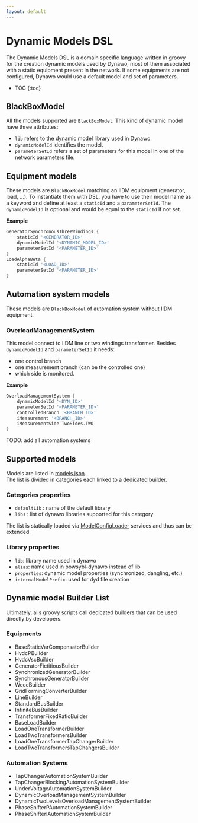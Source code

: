 ```yaml
---
layout: default
---
```


# Dynamic Models DSL

The Dynamic Models DSL is a domain specific language written in groovy for the creation dynamic models used by Dynawo, most of them associated with a static equipment present in the network.
If some equipments are not configured, Dynawo would use a default model and set of parameters.

* TOC
{:toc}

## BlackBoxModel
All the models supported are `BlackBoxModel`. This kind of dynamic model have three attributes:
- `lib` refers to the dynamic model library used in Dynawo.
- `dynamicModelId` identifies the model.
- `parameterSetId` refers a set of parameters for this model in one of the network parameters file.

## Equipment models
These models are `BlackBoxModel` matching an IIDM equipment (generator, load, ...).
To instantiate them with DSL, you have to use their model name as a keyword and define at least a `staticId` and a `parameterSetId`.
The `dynamicModelId` is optional and would be equal to the `staticId` if not set.

**Example**
```groovy
GeneratorSynchronousThreeWindings {
    staticId '<GENERATOR_ID>'
    dynamicModelId '<DYNAMIC_MODEL_ID>'
    parameterSetId '<PARAMETER_ID>'
}
LoadAlphaBeta {
    staticId '<LOAD_ID>'
    parameterSetId '<PARAMETER_ID>'
}
```

## Automation system models
These models are `BlackBoxModel` of automation system without IIDM equipment.

### OverloadManagementSystem
This model connect to IIDM line or two windings transformer. Besides `dynamicModelId` and `parameterSetId` it needs:
-  one control branch
-  one measurement branch (can be the controlled one)
-  which side is monitored.

**Example**
```groovy
OverloadManagementSystem {
    dynamicModelId '<DYN_ID>'
    parameterSetId '<PARAMETER_ID>'
    controlledBranch '<BRANCH_ID>'
    iMeasurement '<BRANCH_ID>'
    iMeasurementSide TwoSides.TWO
}
```
TODO: add all automation systems

## Supported models
Models are listed in [models.json](../../blob/main/dynawaltz/src/main/resources/models.json).  
The list is divided in categories each linked to a dedicated builder.
### Categories properties
* `defaultLib` : name of the default library
* `libs` : list of dynawo libraries supported for this category

The list is statically loaded via [ModelConfigLoader](../../blob/main/dynawaltz/src/main/java/com/powsybl/dynawaltz/builders/ModelConfigLoader.java) services and thus can be extended.
### Library properties
* `lib`: library name used in dynawo
* `alias`: name used in powsybl-dynawo instead of lib
* `properties`: dynamic model properties (synchronized, dangling, etc.)
* `internalModelPrefix`: used for dyd file creation

## Dynamic model Builder List
Ultimately, alls groovy scripts call dedicated builders that can be used directly by developers.
### Equipments
* BaseStaticVarCompensatorBuilder
* HvdcPBuilder
* HvdcVscBuilder
* GeneratorFictitiousBuilder
* SynchronizedGeneratorBuilder
* SynchronousGeneratorBuilder
* WeccBuilder
* GridFormingConverterBuilder
* LineBuilder
* StandardBusBuilder
* InfiniteBusBuilder
* TransformerFixedRatioBuilder
* BaseLoadBuilder
* LoadOneTransformerBuilder
* LoadTwoTransformersBuilder
* LoadOneTransformerTapChangerBuilder
* LoadTwoTransformersTapChangersBuilder
### Automation Systems
* TapChangerAutomationSystemBuilder
* TapChangerBlockingAutomationSystemBuilder
* UnderVoltageAutomationSystemBuilder
* DynamicOverloadManagementSystemBuilder
* DynamicTwoLevelsOverloadManagementSystemBuilder
* PhaseShifterPAutomationSystemBuilder
* PhaseShifterIAutomationSystemBuilder
